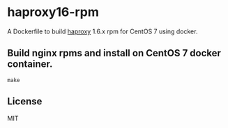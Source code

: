 haproxy16-rpm
=============

A Dockerfile to build [haproxy](http://www.haproxy.org/) 1.6.x rpm for CentOS 7 using docker.

## Build nginx rpms and install on CentOS 7 docker container.

```
make
```

## License
MIT
